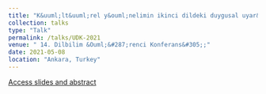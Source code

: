 ```yaml
---
title: "K&uuml;lt&uuml;rel y&ouml;nelimin ikinci dildeki duygusal uyar&#305;lma ve bask&#305;nl&#305;&#287;a etkisi [Effect of Cultural Orientation on Emotional Arousal and Dominance in L2 English]"
collection: talks
type: "Talk"
permalink: /talks/UDK-2021
venue: " 14. Dilbilim &Ouml;&#287;renci Konferans&#305;;"
date: 2021-05-08
location: "Ankara, Turkey"
---
```


[Access slides and abstract](https://github.com/kelesonur/bounsignlab-verbalfluency/tree/main/UDK34%20Paper%20Presentation%20(Turkish))


